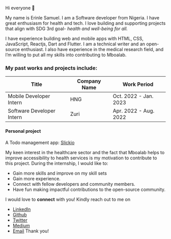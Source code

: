 Hi everyone 👋

My name is Erinle Samuel. I am a Software developer from Nigeria. I have great enthusiasm for health and tech. I love building and supporting projects that align with SDG 3rd goal- _health and well-being for all._

I have experience building web and mobile apps with HTML, CSS, JavaScript, Reactjs, Dart and Flutter. I am a technical writer and an open-source enthusiast. I also have experience in the medical research field, and I’m willing to put all my skills into contributing to Mboalab.

### My past works and projects include:

| Title                     | Company Name | Work Period           |
| ------------------------- | ------------ | --------------------- |
| Mobile Developer Intern   | HNG          | Oct. 2022 - Jan. 2023 |
| Software Developer Intern | Zuri         | Apr. 2022 - Aug. 2022 |

#### Personal project

A Todo management app: [Slickio](https://slickio.onrender.com/)

My keen interest in the healthcare sector and the fact that Mboalab helps to improve accessibility to health services is my motivation to contribute to this project. During the internship, I would like to:

- Gain more skills and improve on my skill sets
- Gain more experience.
- Connect with fellow developers and community members.
- Have fun making impactful contributions to the open-source community.

I would love to **connect** with you! Kindly reach out to me on

- [LinkedIn](https://www.linkedin.com/in/erinle-samuel/)
- [Github](https://github.com/psalmuelle)
- [Twitter](https://twitter.com/erinle_sam)
- [Medium](https://medium.com/@erinle-sam)
- [Email](mailto:psalmuelle1@gmail.com)
Thank you!

